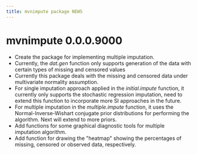 ```yaml
---
title: mvnimpute package NEWS
---
```

# mvnimpute 0.0.0.9000

* Create the package for implementing multiple imputation.
* Currently, the *dat.gen* function only supports generation of the data with certain types of missing and censored values
* Currently this package deals with the missing and censored data under multivariate normality assumption.
* For single imputation approach applied in the *initial.impute* function, it currently only supports the stochastic regression imputation, need to extend this function to incorporate more SI approaches in the future.
* For multiple imputation in the *multiple.impute* function, it uses the Normal-Inverse-Wishart conjugate prior distributions for performing the algorithm. Next will extend to more priors.
* Add functions for some graphical diagnostic tools for multiple imputation algorithm.
* Add function for drawing the "heatmap" showing the percentages of missing, censored or observed data, respectively.
